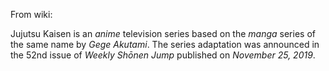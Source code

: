 From wiki:

Jujutsu Kaisen is an _anime_ television series based on the _manga_ series of the same name by _Gege Akutami_. The series adaptation was announced in the 52nd issue of _Weekly Shōnen Jump_ published on _November 25, 2019_.
